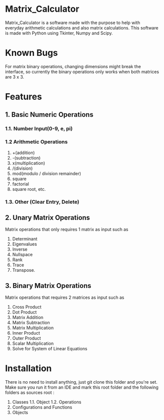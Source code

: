 # Matrix_Calculator
Matrix_Calculator is a software made with the purpose to help with everyday arithmetic calculations and also matrix calculations. This software is made with Python using Tkinter, Numpy and Scipy.
# Known Bugs
For matrix binary operations, changing dimensions might break the interface, so currently the binary operations only works when both matrices are 3 x 3.
# Features
## 1. Basic Numeric Operations
### 1.1. Number Input(0-9, e, pi)
### 1.2 Arithmetic Operations
1. +(addition)
2. -(subtraction)
3. x(multiplication)
4. /(division)
5. mod(modulo / division remainder)
5. square
6. factorial
7. square root, etc. 
### 1.3. Other (Clear Entry, Delete)
## 2. Unary Matrix Operations
Matrix operations that only requires 1 matrix as input such as
1. Determinant
2. Eigenvalues
3. Inverse
4. Nullspace
5. Rank
6. Trace
7. Transpose.
## 3. Binary Matrix Operations
Matrix operations that requires 2 matrices as input such as 
1. Cross Product
2. Dot Product
3. Matrix Addition
4. Matrix Subtraction
5. Matrix Multiplication
6. Inner Product
7. Outer Product
8. Scalar Multiplication
9. Solve for System of Linear Equations

# Installation
There is no need to install anything, just git clone this folder and you're set.
Make sure you run it from an IDE and mark this root folder and the following folders as sources root :
1. Classes
  1.1. Object
  1.2. Operations
2. Configurations and Functions
3. Objects
